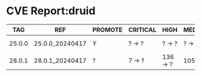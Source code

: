 # CVE Report:druid
|  TAG   |       REF       | PROMOTE | CRITICAL |   HIGH   |  MEDIUM  |   LOW   | UNKNOWN |
|--------|-----------------|---------|----------|----------|----------|---------|---------|
| 25.0.0 | 25.0.0_20240417 | Y       | ? -> ?   | ? -> ?   | ? -> ?   | ? -> ?  | ? -> ?  |
| 28.0.1 | 28.0.1_20240417 | ?       | 7 -> ?   | 136 -> ? | 105 -> ? | 30 -> ? | 0 -> ?  |
